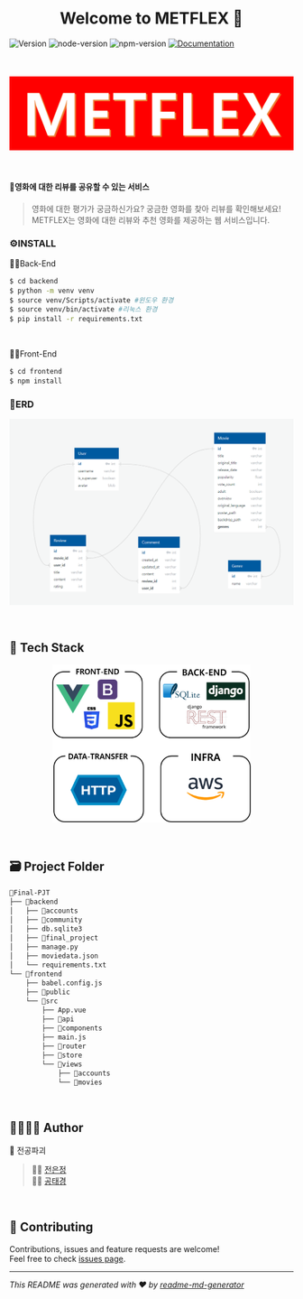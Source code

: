 <h1 align="center">Welcome to METFLEX 👋</h1>
<p>
    <img alt="Version" src="https://img.shields.io/badge/version-1.0.0-blue.svg?cacheSeconds=2592000" />
    <img alt="node-version" src="https://img.shields.io/badge/node-12.16.3-blue.svg" />
    <img alt="npm-version" src="https://img.shields.io/badge/npm-6.14.4-blue.svg" />
    <a href="https://github.com/connect-foundation/2019-01/wiki" target="_blank">
        <img alt="Documentation" src="https://img.shields.io/badge/documentation-yes-brightgreen.svg" />
    </a>
    <img style="margin-top: 50px" alt="logo" src="./assets/LOGO.png">
</p>

​     

#### 🎥영화에 대한 리뷰를 공유할 수 있는 서비스

> 영화에 대한 평가가 궁금하신가요?
> 궁금한 영화를 찾아 리뷰를 확인해보세요!
> METFLEX는 영화에 대한 리뷰와 추천 영화를 제공하는 웹 서비스입니다.

   

### ⚙️INSTALL

👨‍💻Back-End

```bash
$ cd backend
$ python -m venv venv
$ source venv/Scripts/activate #윈도우 환경
$ source venv/bin/activate #리눅스 환경
$ pip install -r requirements.txt
```

​     

👩‍💻Front-End

```bash
$ cd frontend
$ npm install
```

   

### 📝ERD

![](./assets/ERD.png)

​    

## 🔧 Tech Stack



<div style="width: 70%; margin: 0 auto"><img src="./assets/Tech_Stack.png"></div>

​        

## 🗃 Project Folder

```
📁Final-PJT
├── 📁backend
│   ├── 📁accounts
│   ├── 📁community
│   ├── db.sqlite3
│   ├── 📁final_project
│   ├── manage.py
│   ├── moviedata.json
│   └── requirements.txt
└── 📁frontend
    ├── babel.config.js
    ├── 📁public
    └── 📁src
        ├── App.vue
        ├── 📁api
        ├── 📁components
        ├── main.js
        ├── 📁router
        ├── 📁store
        └── 📁views
            ├── 📁accounts
            └── 📁movies
```

​       

## 👨‍👩‍👦‍👦 Author

👤 전공파괴

> 🦸‍♀️ [전은정](https://github.com/eunjung-jenny)<br />
> 🦸‍♂️ [공태경](https://github.com/Taeg92)<br />

​           

## 🤝 Contributing

Contributions, issues and feature requests are welcome!<br />Feel free to check [issues page](https://github.com/connect-foundation/2019-01/issues).

***

_This README was generated with ❤️ by [readme-md-generator](https://github.com/kefranabg/readme-md-generator)_